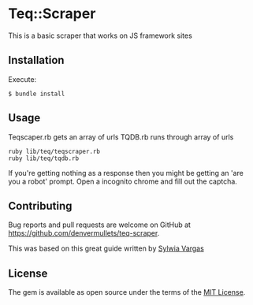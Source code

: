 # Teq::Scraper

This is a basic scraper that works on JS framework sites

## Installation

Execute:

    $ bundle install

## Usage

Teqscaper.rb gets an array of urls
TQDB.rb runs through array of urls

```
ruby lib/teq/teqscraper.rb
ruby lib/teq/tqdb.rb
```

If you're getting nothing as a response then you might be getting an 'are you a robot' prompt. Open a
incognito chrome and fill out the captcha.

## Contributing

Bug reports and pull requests are welcome on GitHub at https://github.com/denvermullets/teq-scraper.

This was based on this great guide written by [Sylwia Vargas](https://www.scrapingbee.com/blog/web-scraping-ruby/)

## License

The gem is available as open source under the terms of the [MIT License](https://opensource.org/licenses/MIT).
